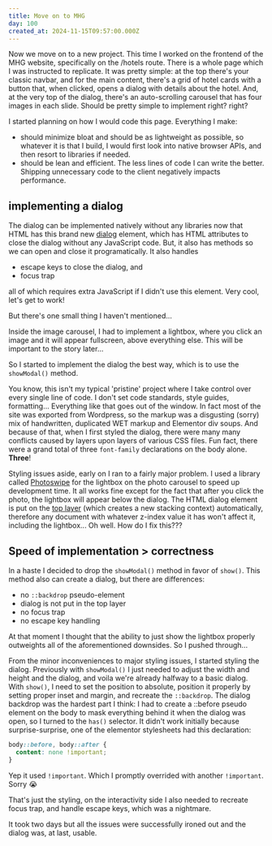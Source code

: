 ```yaml
---
title: Move on to MHG
day: 100
created_at: 2024-11-15T09:57:00.000Z
---
```

Now we move on to a new project. This time I worked on the frontend of the MHG website, specifically on the /hotels route. There is a whole page which I was instructed to replicate. It was pretty simple: at the top there's your classic navbar, and for the main content, there's a grid of hotel cards with a button that, when clicked, opens a dialog with details about the hotel. And, at the very top of the dialog, there's an auto-scrolling carousel that has four images in each slide. Should be pretty simple to implement right? right?

I started planning on how I would code this page. Everything I make:

* should minimize bloat and should be as lightweight as possible, so whatever it is that I build, I would first look into native browser APIs, and then resort to libraries if needed.
* should be lean and efficient. The less lines of code I can write the better. Shipping unnecessary code to the client negatively impacts performance.

## implementing a dialog

The dialog can be implemented natively without any libraries now that HTML has this brand new [dialog](<https://developer.mozilla.org/en-US/docs/Web/HTML/Element/dialog >) element, which has HTML attributes to close the dialog without any JavaScript code. But, it also has methods so we can open and close it programatically. It also handles 

* escape keys to close the dialog, and
* focus trap

all of which requires extra JavaScript if I didn't use this element. Very cool, let's get to work!

But there's one small thing I haven't mentioned...

Inside the image carousel, I had to implement a lightbox, where you click an image and it will appear fullscreen, above everything else. This will be important to the story later...

So I started to implement the dialog the best way, which is to use the `showModal()` method.

You know, this isn't my typical 'pristine' project where I take control over every single line of code. I don't set code standards, style guides, formatting... Everything like that goes out of the window. In fact most of the site was exported from Wordpress, so the markup was a disgusting (sorry) mix of handwritten, duplicated WET markup and Elementor div soups. And because of that, when I first styled the dialog, there were many many conflicts caused by layers upon layers of various CSS files. Fun fact, there were a grand total of three `font-family` declarations on the body alone. **Three**!

Styling issues aside, early on I ran to a fairly major problem. I used a library called [Photoswipe](https://photoswipe.com/getting-started/) for the lightbox on the photo carousel to speed up development time. It all works fine except for the fact that after you click the photo, the lightbox will appear below the dialog. The HTML dialog element is put on the [top layer](https://developer.mozilla.org/en-US/docs/Glossary/Top_layer) (which creates a new stacking context) automatically, therefore any document with whatever z-index value it has won't affect it, including the lightbox... Oh well. How do I fix this???

## Speed of implementation > correctness

In a haste I decided to drop the `showModal()` method in favor of `show()`. This method also can create a dialog, but there are differences:

- no `::backdrop` pseudo-element
- dialog is not put in the top layer
- no focus trap
- no escape key handling

At that moment I thought that the ability to just show the lightbox properly outweights all of the aforementioned downsides. So I pushed through...

From the minor inconveniences to major styling issues, I started styling the dialog. Previously with `showModal()` I just needed to adjust the width and height and the dialog, and voila we're already halfway to a basic dialog. With `show()`, I need to set the position to absolute, position it properly by setting proper inset and margin, and recreate the `::backdrop`. The dialog backdrop was the hardest part I think: I had to create a ::before pseudo element on the body to mask everything behind it when the dialog was open, so I turned to the `has()` selector. It didn't work initially because surprise-surprise, one of the elementor stylesheets had this declaration:

```css
body::before, body::after {
  content: none !important;
}
```

Yep it used `!important`. Which I promptly overrided with another `!important`. Sorry 😭

That's just the styling, on the interactivity side I also needed to recreate focus trap, and handle escape keys, which was a nightmare.

It took two days but all the issues were successfully ironed out and the dialog was, at last, usable.

